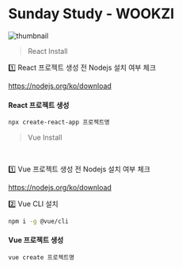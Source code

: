 # Sunday Study - WOOKZI

<img alt="thumbnail" src="https://upload2.inven.co.kr/upload/2018/12/30/bbs/i13932921185.jpg"  />



<br />



> React Install

1️⃣ React 프로젝트 생성 전 Nodejs 설치 여부 체크

https://nodejs.org/ko/download


#### React 프로젝트 생성

```bash
npx create-react-app 프로젝트명
```

> Vue Install

<br />

1️⃣ Vue 프로젝트 생성 전 Nodejs 설치 여부 체크

https://nodejs.org/ko/download

2️⃣ Vue CLI 설치

```bash
npm i -g @vue/cli
```

#### Vue 프로젝트 생성

```bash
vue create 프로젝트명
```

